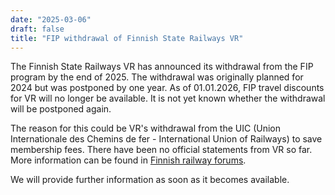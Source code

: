 ```yaml
---
date: "2025-03-06"
draft: false
title: "FIP withdrawal of Finnish State Railways VR"
---
```


The Finnish State Railways VR has announced its withdrawal from the FIP program by the end of 2025. The withdrawal was originally planned for 2024 but was postponed by one year. As of 01.01.2026, FIP travel discounts for VR will no longer be available. It is not yet known whether the withdrawal will be postponed again.

The reason for this could be VR's withdrawal from the UIC (Union Internationale des Chemins de fer - International Union of Railways) to save membership fees. There have been no official statements from VR so far. More information can be found in [Finnish railway forums](https://vaunut.org/keskustelut/index.php?topic=15586.0).

We will provide further information as soon as it becomes available.
